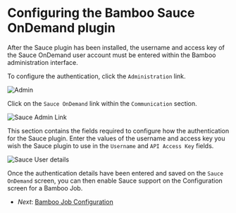 Configuring the Bamboo Sauce OnDemand plugin
=============

After the Sauce plugin has been installed, the username and access key of the Sauce OnDemand user account must be entered within the Bamboo administration interface.

To configure the authentication, click the `Administration` link.

![Admin](##admin.png##)

Click on the `Sauce OnDemand` link within the `Communication` section.

![Sauce Admin Link](##admin_sauce_link.png##)

This section contains the fields required to configure how the authentication for the Sauce plugin.  Enter the values of the username and access key you wish the Sauce plugin to use in the `Username` and `API Access Key` fields.

![Sauce User details](##admin-sauce-user.png##)

Once the authentication details have been entered and saved on the `Sauce OnDemand` screen, you can then enable Sauce support on the Configuration screen for a Bamboo Job.

* _Next_: [Bamboo Job Configuration](##04-Job-Configuration.md##)

